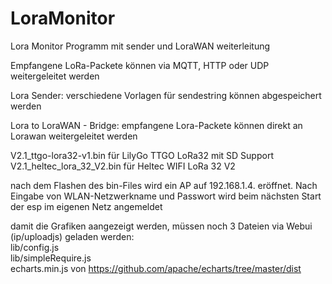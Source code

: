 # LoraMonitor
Lora Monitor Programm mit sender und LoraWAN weiterleitung 

Empfangene LoRa-Packete können via MQTT, HTTP oder UDP weitergeleitet werden

Lora Sender: verschiedene Vorlagen für sendestring können abgespeichert werden
 
Lora to LoraWAN - Bridge: empfangene Lora-Packete können direkt an Lorawan weitergeleitet werden
 

V2.1_ttgo-lora32-v1.bin für LilyGo TTGO LoRa32 mit SD Support   
V2.1_heltec_lora_32_V2.bin für Heltec WIFI LoRa 32 V2 

nach dem Flashen des bin-Files wird ein AP auf 192.168.1.4. eröffnet.
Nach Eingabe von WLAN-Netzwerkname und Passwort wird beim nächsten Start der esp im eigenen Netz angemeldet 

damit die Grafiken aangezeigt werden, müssen noch 3 Dateien via Webui (ip/uploadjs) geladen werden:   
lib/config.js   
lib/simpleRequire.js   
echarts.min.js von https://github.com/apache/echarts/tree/master/dist
